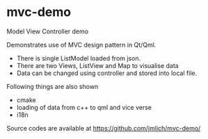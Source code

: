 # mvc-demo
Model View Controller demo

Demonstrates use of MVC design pattern in Qt/Qml.
- There is single ListModel loaded from json.
- There are two Views, ListView and Map to visualise data
- Data can be changed using controller and stored into local file.

Following things are also shown
- cmake
- loading of data from c++ to qml and vice verse
- i18n

Source codes are available at https://github.com/jmlich/mvc-demo/

